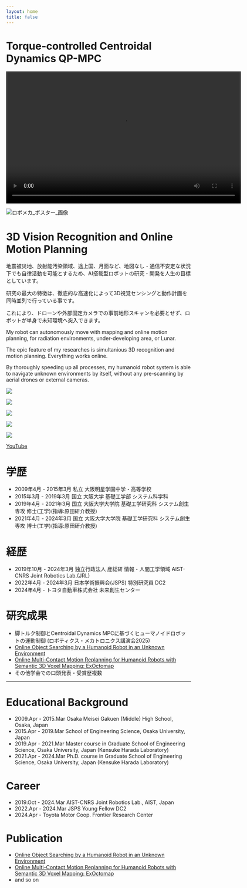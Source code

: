 ```yaml
---
layout: home
title: false
---
```


# Torque-controlled Centroidal Dynamics QP-MPC

<video width="640" height="360" controls>
  <source src="../video/robomech2025_video_compressed.mp4" type="video/mp4">
</video>

![ロボメカ_ポスター_画像](https://github.com/user-attachments/assets/23b9208f-6ab5-4e69-8811-1c1754d7faff)


# 3D Vision Recognition and Online Motion Planning

地震被災地、放射能汚染領域、途上国、月面など、地図なし・通信不安定な状況下でも自律活動を可能とするため、AI搭載型ロボットの研究・開発を人生の目標としています。

研究の最大の特徴は、徹底的な高速化によって3D視覚センシングと動作計画を同時並列で行っている事です。

これにより、ドローンや外部固定カメラでの事前地形スキャンを必要とせず、ロボットが単身で未知環境へ突入できます。

My robot can autonomously move with mapping and online motion planning, for radiation environments, under-developing area, or Lunar.

The epic feature of my researches is simultanious 3D recognition and motion planning. Everything works online.

By thoroughly speeding up all processes, my humanoid robot system is able to navigate unknown environments by itself, without any pre-scanning by aerial drones or external cameras.


[![](https://img.youtube.com/vi/-vjrfDbgqIA/0.jpg)](https://www.youtube.com/watch?v=-vjrfDbgqIA)

[![](https://img.youtube.com/vi/a1Q6IB2DRes/0.jpg)](https://www.youtube.com/watch?v=a1Q6IB2DRes)

[![](https://img.youtube.com/vi/eNSgVcE5eg4/0.jpg)](https://www.youtube.com/watch?v=eNSgVcE5eg4)

[![](https://img.youtube.com/vi/2rr84jnez4k/0.jpg)](https://www.youtube.com/watch?v=2rr84jnez4k)

[![](https://img.youtube.com/vi/q-xpZdomM0k/0.jpg)](https://www.youtube.com/watch?v=q-xpZdomM0k)


[YouTube](https://www.youtube.com/@masatotsuru558)



# 学歴
* 2009年4月 - 2015年3月 私立 大阪明星学園中学・高等学校
* 2015年3月 - 2019年3月 国立 大阪大学 基礎工学部 システム科学科
* 2019年4月 - 2021年3月 国立 大阪大学大学院 基礎工学研究科 システム創生専攻 修士(工学)(指導:原田研介教授)
* 2021年4月 - 2024年3月 国立 大阪大学大学院 基礎工学研究科 システム創生専攻 博士(工学)(指導:原田研介教授)

# 経歴
* 2019年10月 - 2024年3月 独立行政法人 産総研 情報・人間工学領域 AIST-CNRS Joint Robotics Lab.(JRL)
* 2022年4月 - 2024年3月 日本学術振興会(JSPS) 特別研究員 DC2
* 2024年4月 -  トヨタ自動車株式会社 未来創生センター
  
# 研究成果
* 脚トルク制御とCentroidal Dynamics MPCに基づくヒューマノイドロボットの運動制御 (ロボティクス・メカトロニクス講演会2025)
* [Online Object Searching by a Humanoid Robot in an Unknown Environment](https://ieeexplore.ieee.org/document/9361266)
* [Online Multi-Contact Motion Replanning for Humanoid Robots with Semantic 3D Voxel Mapping: ExOctomap](https://www.mdpi.com/2541886)
* その他学会での口頭発表・受賞歴複数

---


# Educational Background
* 2009.Apr - 2015.Mar Osaka Meisei Gakuen (Middle) High School, Osaka, Japan
* 2015.Apr - 2019.Mar School of Engineering Science, Osaka University, Japan
* 2019.Apr - 2021.Mar Master course in Graduate School of Engineering Science, Osaka University, Japan (Kensuke Harada Laboratory)
* 2021.Apr - 2024.Mar Ph.D. course in Graduate School of Engineering Science, Osaka University, Japan (Kensuke Harada Laboratory)

# Career

* 2019.Oct - 2024.Mar AIST-CNRS Joint Robotics Lab., AIST, Japan
* 2022.Apr - 2024.Mar JSPS Young Fellow DC2
* 2024.Apr - Toyota Motor Coop. Frontier Research Center


# Publication
* [Online Object Searching by a Humanoid Robot in an Unknown Environment](https://ieeexplore.ieee.org/document/9361266)
* [Online Multi-Contact Motion Replanning for Humanoid Robots with Semantic 3D Voxel Mapping: ExOctomap](https://www.mdpi.com/2541886)
* and so on
